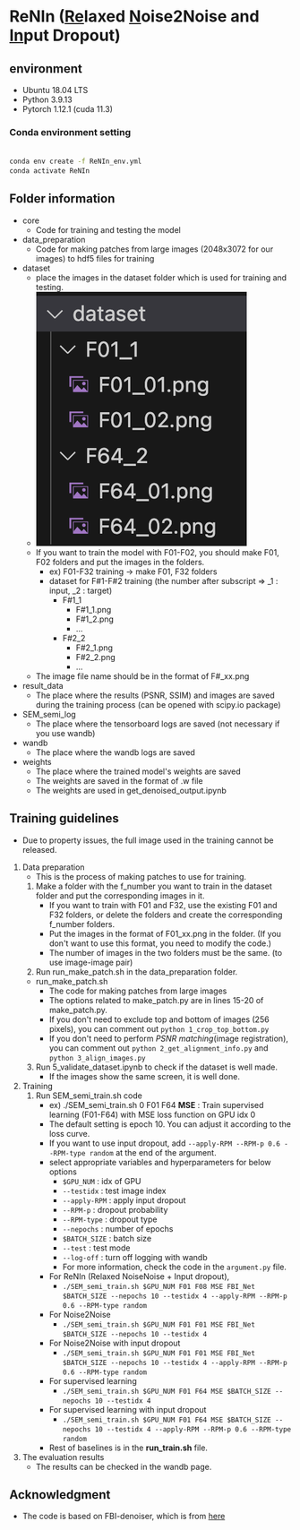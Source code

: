 # ReNIn (<u>Re</u>laxed <u>N</u>oise2Noise and <u>In</u>put Dropout)
## environment
- Ubuntu 18.04 LTS
- Python 3.9.13
- Pytorch 1.12.1 (cuda 11.3)
### Conda environment setting
```bash

conda env create -f ReNIn_env.yml
conda activate ReNIn

```

## Folder information
- core
  - Code for training and testing the model
- data_preparation
  - Code for making patches from large images (2048x3072 for our images) to hdf5 files for training
- dataset
  - place the images in the dataset folder which is used for training and testing.
  - ![Alt text](./figure/dataset_example.png)
  - If you want to train the model with F01-F02, you should make F01, F02 folders and put the images in the folders.
    - ex) F01-F32 training -> make F01, F32 folders
    - dataset for F#1-F#2 training (the number after subscript => _1 : input, _2 : target)
      - F#1_1
        - F#1_1.png
        - F#1_2.png
        - ...
      - F#2_2
        - F#2_1.png
        - F#2_2.png
        - ...
  - The image file name should be in the format of F#_xx.png
- result_data
  - The place where the results (PSNR, SSIM) and images are saved during the training process (can be opened with scipy.io package)
- SEM_semi_log
  - The place where the tensorboard logs are saved (not necessary if you use wandb)
- wandb
  - The place where the wandb logs are saved
- weights
  - The place where the trained model's weights are saved
  - The weights are saved in the format of .w file
  - The weights are used in get_denoised_output.ipynb
## Training guidelines
- Due to property issues, the full image used in the training cannot be released.
1. Data preparation 
   - This is the process of making patches to use for training.
   1. Make a folder with the f_number you want to train in the dataset folder and put the corresponding images in it.
      - If you want to train with F01 and F32, use the existing F01 and F32 folders, or delete the folders and create the corresponding f_number folders.
      - Put the images in the format of F01_xx.png in the folder. (If you don't want to use this format, you need to modify the code.)
      - The number of images in the two folders must be the same. (to use image-image pair)
   2. Run run_make_patch.sh in the data_preparation folder.
    - run_make_patch.sh
      - The code for making patches from large images
      - The options related to make_patch.py are in lines 15-20 of make_patch.py.
      - If you don't need to exclude top and bottom of images (256 pixels), you can comment out `python 1_crop_top_bottom.py`
      - If you don't need to perform *PSNR matching*(image registration), you can comment out `python 2_get_alignment_info.py` and `python 3_align_images.py`
   3. Run 5_validate_dataset.ipynb to check if the dataset is well made.
      - If the images show the same screen, it is well done.
2. Training
    1. Run SEM_semi_train.sh code
        - ex) ./SEM_semi_train.sh 0 F01 F64 **MSE** : Train supervised learning (F01-F64) with MSE loss function on GPU idx 0
        - The default setting is epoch 10. You can adjust it according to the loss curve.
        - If you want to use input dropout, add `--apply-RPM --RPM-p 0.6 --RPM-type random` at the end of the argument.
        - select appropriate variables and hyperparameters for below options
          - `$GPU_NUM` : idx of GPU
          - `--testidx` : test image index
          - `--apply-RPM` : apply input dropout
          - `--RPM-p` : dropout probability
          - `--RPM-type` : dropout type
          - `--nepochs` : number of epochs
          - `$BATCH_SIZE` : batch size
          - `--test` : test mode
          - `--log-off` : turn off logging with wandb
          - For more information, check the code in the `argument.py` file.
        - For ReNIn (Relaxed NoiseNoise + Input dropout),
          - `./SEM_semi_train.sh $GPU_NUM F01 F08 MSE FBI_Net $BATCH_SIZE --nepochs 10 --testidx 4 --apply-RPM --RPM-p 0.6 --RPM-type random`
        - For Noise2Noise
          - `./SEM_semi_train.sh $GPU_NUM F01 F01 MSE FBI_Net $BATCH_SIZE --nepochs 10 --testidx 4`
        - For Noise2Noise with input dropout
          - `./SEM_semi_train.sh $GPU_NUM F01 F01 MSE FBI_Net $BATCH_SIZE --nepochs 10 --testidx 4 --apply-RPM --RPM-p 0.6 --RPM-type random`
        - For supervised learning
          - `./SEM_semi_train.sh $GPU_NUM F01 F64 MSE $BATCH_SIZE --nepochs 10 --testidx 4`
        - For supervised learning with input dropout
          - `./SEM_semi_train.sh $GPU_NUM F01 F64 MSE $BATCH_SIZE --nepochs 10 --testidx 4 --apply-RPM --RPM-p 0.6 --RPM-type random`
        - Rest of baselines is in the **run_train.sh** file.
3. The evaluation results 
    - The results can be checked in the wandb page.

## Acknowledgment
- The code is based on FBI-denoiser, which is from [here](https://github.com/csm9493/FBI-Denoiser)

